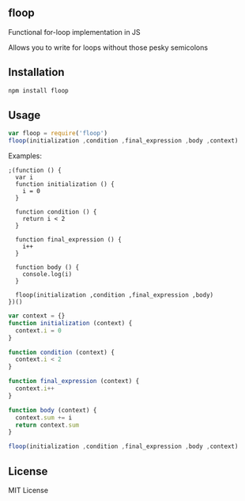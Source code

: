 ## floop

Functional for-loop implementation in JS

Allows you to write for loops without those pesky semicolons

## Installation

```bash
npm install floop
```

## Usage

```javascript
var floop = require('floop')
floop(initialization ,condition ,final_expression ,body ,context)
```

Examples:

```javscript
;(function () {
  var i
  function initialization () {
    i = 0
  }

  function condition () {
    return i < 2
  }

  function final_expression () {
    i++
  }

  function body () {
    console.log(i)
  }
  
  floop(initialization ,condition ,final_expression ,body)
})()
```

```javascript
var context = {}
function initialization (context) {
  context.i = 0
}

function condition (context) {
  context.i < 2
}

function final_expression (context) {
  context.i++
}

function body (context) {
  context.sum += i
  return context.sum
}

floop(initialization ,condition ,final_expression ,body ,context)
```  

## License

MIT License
